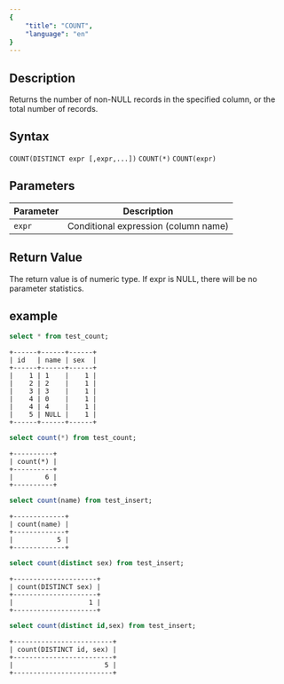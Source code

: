 ```yaml
---
{
    "title": "COUNT",
    "language": "en"
}
---
```


<!-- 
Licensed to the Apache Software Foundation (ASF) under one
or more contributor license agreements.  See the NOTICE file
distributed with this work for additional information
regarding copyright ownership.  The ASF licenses this file
to you under the Apache License, Version 2.0 (the
"License"); you may not use this file except in compliance
with the License.  You may obtain a copy of the License at

  http://www.apache.org/licenses/LICENSE-2.0

Unless required by applicable law or agreed to in writing,
software distributed under the License is distributed on an
"AS IS" BASIS, WITHOUT WARRANTIES OR CONDITIONS OF ANY
KIND, either express or implied.  See the License for the
specific language governing permissions and limitations
under the License.
-->

## Description

Returns the number of non-NULL records in the specified column, or the total number of records.

## Syntax

`COUNT(DISTINCT expr [,expr,...])`
`COUNT(*)`
`COUNT(expr)`

## Parameters

| Parameter | Description |
| -- | -- |
| `expr` | Conditional expression (column name) |

## Return Value

The return value is of numeric type. If expr is NULL, there will be no parameter statistics.

## example

```sql
select * from test_count;
```

```text
+------+------+------+
| id   | name | sex  |
+------+------+------+
|    1 | 1    |    1 |
|    2 | 2    |    1 |
|    3 | 3    |    1 |
|    4 | 0    |    1 |
|    4 | 4    |    1 |
|    5 | NULL |    1 |
+------+------+------+
```

```sql
select count(*) from test_count;
```

```text
+----------+
| count(*) |
+----------+
|        6 |
+----------+
```

```sql
select count(name) from test_insert;
```

```text
+-------------+
| count(name) |
+-------------+
|           5 |
+-------------+
```

```sql
select count(distinct sex) from test_insert;
```

```text
+---------------------+
| count(DISTINCT sex) |
+---------------------+
|                   1 |
+---------------------+
```

```sql
select count(distinct id,sex) from test_insert;
```

```text
+-------------------------+
| count(DISTINCT id, sex) |
+-------------------------+
|                       5 |
+-------------------------+
```


